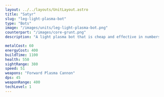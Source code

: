 ```yaml
---
layout: ../../layouts/UnitLayout.astro
title: "Satyr"
slug: "leg-light-plasma-bot"
type: "Bots"
image: "/images/units/leg-light-plasma-bot.png"
counterpart: "/images/core-grunt.png"
description: "A light plasma bot that is cheap and effective in numbers when it comes to area control."

metalCost: 60
energyCost: 400
buildTime: 1100
health: 550
sightRange: 380
speed: 51
weapons: "Forward Plasma Cannon"
dps: 45
weaponRange: 400
techLevel: 1
---
```

